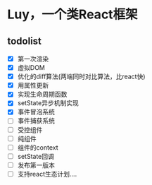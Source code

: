 # Luy，一个类React框架

todolist
-------

- [x] 第一次渲染
- [x] 虚拟DOM
- [x] 优化的diff算法(两端同时对比算法，比react快)
- [x] 用属性更新
- [x] 实现生命周期函数
- [x] setState异步机制实现
- [x] 事件冒泡系统
- [ ] 事件捕获系统
- [ ] 受控组件
- [ ] 纯组件
- [ ] 组件的context
- [ ] setState回调
- [ ] 发布第一版本
- [ ] 支持react生态计划....